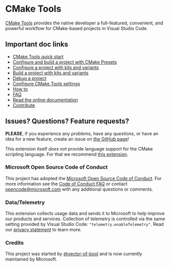 # CMake Tools

[CMake Tools](https://marketplace.visualstudio.com/items?itemName=ms-vscode.cmake-tools) provides the native developer a full-featured, convenient, and powerful workflow for CMake-based projects in Visual Studio Code.

## Important doc links

- [CMake Tools quick start](https://code.visualstudio.com/docs/cpp/CMake-linux)
- [Configure and build a project with CMake Presets](docs/cmake-presets.md)
- [Configure a project with kits and variants](docs/how-to.md#configure-a-project)
- [Build a project with kits and variants](docs/how-to.md#build-a-project)
- [Debug a project](docs/how-to.md#debug-a-project)
- [Configure CMake Tools settings](docs/cmake-settings.md)
- [How to](docs/how-to.md)
- [FAQ](docs/faq.md)
- [Read the online documentation](docs/README.md)
- [Contribute](CONTRIBUTING.md)

## Issues? Questions? Feature requests?

**PLEASE**, if you experience any problems, have any questions, or have an idea
for a new feature, create an issue on [the GitHub page](https://github.com/microsoft/vscode-cmake-tools)!

This extension itself *does not* provide language support for the CMake
scripting language. For that we recommend [this extension](https://marketplace.visualstudio.com/items?itemName=twxs.cmake).

### Microsoft Open Source Code of Conduct

This project has adopted the [Microsoft Open Source Code of Conduct](https://opensource.microsoft.com/codeofconduct/). For more information see the [Code of Conduct FAQ](https://opensource.microsoft.com/codeofconduct/faq/) or contact opencode@microsoft.com with any additional questions or comments.

### Data/Telemetry

This extension collects usage data and sends it to Microsoft to help improve our products and services. Collection of telemetry is controlled via the same setting provided by Visual Studio Code: `"telemetry.enableTelemetry"`. Read our [privacy statement](https://privacy.microsoft.com/en-us/privacystatement) to learn more.

### Credits

This project was started by [@vector-of-bool](https://github.com/vector-of-bool) and is now currently maintained by Microsoft.
